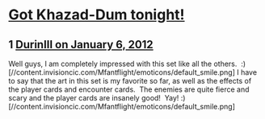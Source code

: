 # [Got Khazad-Dum tonight!](https://community.fantasyflightgames.com/topic/58564-got-khazad-dum-tonight/)

## 1 [DurinIII on January 6, 2012](https://community.fantasyflightgames.com/topic/58564-got-khazad-dum-tonight/?do=findComment&comment=575805)

Well guys, I am completely impressed with this set like all the others.  :) [//content.invisioncic.com/Mfantflight/emoticons/default_smile.png] I have to say that the art in this set is my favorite so far, as well as the effects of the player cards and encounter cards.  The enemies are quite fierce and scary and the player cards are insanely good!  Yay! :) [//content.invisioncic.com/Mfantflight/emoticons/default_smile.png] 

